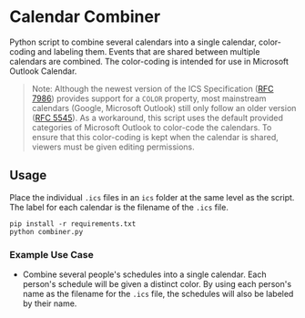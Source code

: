 # Calendar Combiner

Python script to combine several calendars into a single calendar, color-coding and labeling them. Events that are shared between multiple calendars are combined. The color-coding is intended for use in Microsoft Outlook Calendar.

> Note: Although the newest version of the ICS Specification ([RFC 7986](https://datatracker.ietf.org/doc/html/rfc7986)) provides support for a `COLOR` property, most mainstream calendars (Google, Microsoft Outlook) still only follow an older version ([RFC 5545](https://datatracker.ietf.org/doc/html/rfc5545)). As a workaround, this script uses the default provided categories of Microsoft Outlook to color-code the calendars. To ensure that this color-coding is kept when the calendar is shared, viewers must be given editing permissions.

## Usage

Place the individual `.ics` files in an `ics` folder at the same level as the script. The label for each calendar is the filename of the `.ics` file. 

```console
pip install -r requirements.txt
python combiner.py
```

### Example Use Case

- Combine several people's schedules into a single calendar. Each person's schedule will be given a distinct color. By using each person's name as the filename for the `.ics` file, the schedules will also be labeled by their name.

